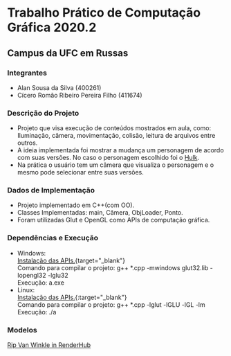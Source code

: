 # Trabalho Prático de Computação Gráfica 2020.2
## Campus da UFC em Russas

### Integrantes
- Alan Sousa da Silva (400261)
- Cícero Romão Ribeiro Pereira Filho (411674)

### Descrição do Projeto
- Projeto que visa execução de conteúdos mostrados em aula, como: Iluminação, câmera, movimentação, colisão, leitura de arquivos entre outros.
- A ideia implementada foi mostrar a mudança um personagem de acordo com suas versões. No caso o personagem escolhido foi o [Hulk](https://www.google.com/search?q=hulk).
- Na prática o usuário tem um câmera que visualiza o personagem e o mesmo pode selecionar entre suas versões.

### Dados de Implementação
- Projeto implementado em C++(com OO).
- Classes Implementadas: main, Câmera, ObjLoader, Ponto.
- Foram utilizadas Glut e OpenGL como APIs de computação gráfica.

### Dependências e Execução
- Windows:  
[Instalação das APIs.](https://w3.cs.jmu.edu/bernstdh/web/common/help/cpp_mingw-glut-setup.php){target="_blank"}  
Comando para compilar o projeto: g++ *.cpp -mwindows glut32.lib -lopengl32 -lglu32  
Execução: a.exe
- Linux:  
[Instalação das APIs.](https://gist.github.com/AbdullahKady/f2782157991df652c2baee0bba05b788){:target="_blank"}  
Comando para compilar o projeto: g++ *.cpp -lglut -lGLU -lGL -lm  
Execução: ./a

### Modelos
[Rip Van Winkle in RenderHub](https://www.renderhub.com/rip-van-winkle)